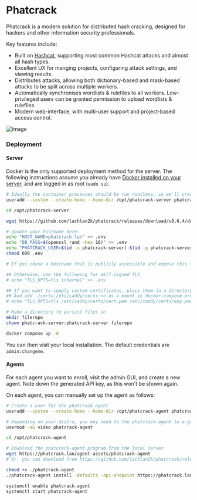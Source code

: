 # Phatcrack

Phatcrack is a modern solution for distributed hash cracking, designed for hackers and other information security professionals.

Key features include:
* Built on [Hashcat](https://hashcat.net), supporting most common Hashcat attacks and almost all hash types.
* Excellent UX for manging projects, configuring attack settings, and viewing results.
* Distributes attacks, allowing both dictionary-based and mask-based attacks to be split across multiple workers.
* Automatically synchronises wordlists & rulefiles to all workers. Low-privileged users can be granted permission to upload wordlists & rulefiles.
* Modern web-interface, with multi-user support and project-based access control.

![image](https://github.com/lachlan2k/phatcrack/assets/4683714/b10df9ec-ed5a-4678-9442-89003636bbce)

### Deployment

#### Server
Docker is the only supported deployment method for the server. The following instructions assume you already have [Docker installed on your server](https://docs.docker.com/engine/install/), and are logged in as root (`sudo su`).

```sh
# Ideally the container processes should be run rootless, so we'll create an unprivileged user.
useradd --system --create-home --home-dir /opt/phatcrack-server phatcrack-server

cd /opt/phatcrack-server

wget https://github.com/lachlan2k/phatcrack/releases/download/v0.6.4/docker-compose.yml

# Update your hostname here:
echo "HOST_NAME=phatcrack.lan" >> .env
echo "DB_PASS=$(openssl rand -hex 16)" >> .env
echo "PHATCRACK_USER=$(id -u phatcrack-server):$(id -g phatcrack-server)" >> .env
chmod 600 .env

# If you chose a hostname that is publicly accessible and expose this to the world (not recommended), Caddy will automatically deploy TLS.

## Otherwise, use the following for self-signed TLS
# echo "TLS_OPTS=tls internal" >> .env

## If you want to supply custom certificates, place them in a directory called `certs`
## And add ./certs:/etc/caddy/certs:ro as a mount in docker-compose.prod.yml for 
# echo "TLS_OPTS=tls /etc/caddy/certs/cert.pem /etc/caddy/certs/key.pem" >> .env

# Make a directory to persist files in
mkdir filerepo
chown phatcrack-server:phatcrack-server filerepo

docker compose up -d
```

You can then visit your local installation. The default credentials are `admin:changeme`.

#### Agents

For each agent you want to enroll, visit the admin GUI, and create a new agent. Note down the generated API key, as this won't be shown again.

On each agent, you can manually set up the agent as follows:

```sh
# Create a user for the phatcrack agent
useradd --system --create-home --home-dir /opt/phatcrack-agent phatcrack-agent

# Depending on your distro, you may need to the phatcrack-agent to a group
usermod -aG video phatcrack-agent

cd /opt/phatcrack-agent

# Download the phatcrack-agent program from the local server
wget https://phatcrack.lan/agent-assets/phatcrack-agent
# Or, you can download from https://github.com/lachlan2k/phatcrack/releases/download/v0.6.4/phatcrack-agent

chmod +x ./phatcrack-agent
./phatcrack-agent install -defaults -api-endpoint https://phatcrack.lan/api/v1 -auth-key API_KEY_FROM_SERVER_HERE 

systemctl enable phatcrack-agent
systemctl start phatcrack-agent
```